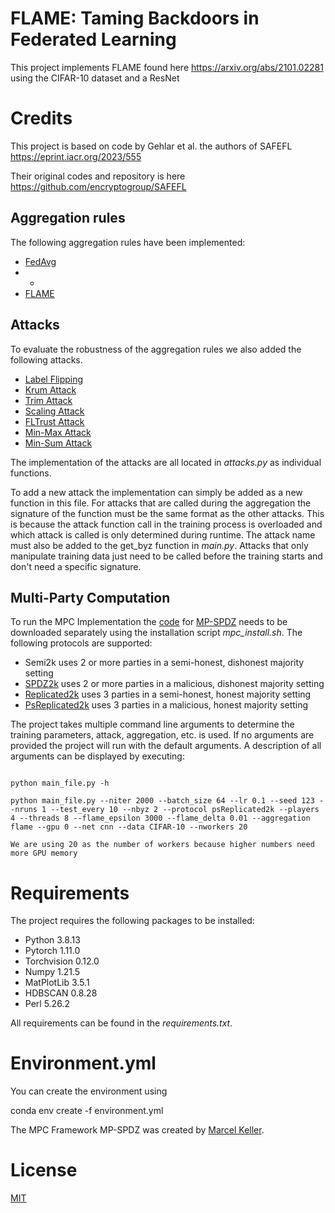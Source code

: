 # FLAME: Taming Backdoors in Federated Learning
This project implements FLAME found here https://arxiv.org/abs/2101.02281 using the CIFAR-10 dataset and a ResNet

# Credits

This project is based on code by Gehlar et al. the authors of SAFEFL https://eprint.iacr.org/2023/555

Their original codes and repository is here https://github.com/encryptogroup/SAFEFL


## Aggregation rules
The following aggregation rules have been implemented:

- [FedAvg](https://arxiv.org/abs/1602.05629)
- - 
- [FLAME](https://arxiv.org/abs/2101.02281)



## Attacks
To evaluate the robustness of the aggregation rules we also added the following attacks.

- [Label Flipping](https://proceedings.mlr.press/v20/biggio11.html)
- [Krum Attack](https://arxiv.org/abs/1911.11815)
- [Trim Attack](https://arxiv.org/abs/1911.11815)
- [Scaling Attack](https://arxiv.org/abs/2012.13995)
- [FLTrust Attack](https://arxiv.org/abs/2012.13995)
- [Min-Max Attack](https://par.nsf.gov/servlets/purl/10286354)
- [Min-Sum Attack](https://par.nsf.gov/servlets/purl/10286354)

The implementation of the attacks are all located in _attacks.py_ as individual functions.

To add a new attack the implementation can simply be added as a new function in this file. For attacks that are called during the aggregation the signature of the function 
must be the same format as the other attacks. This is because the attack function call in the training process is overloaded 
and which attack is called is only determined during runtime. 
The attack name must also be added to the get_byz function in _main.py_.
Attacks that only manipulate training data just need to be called before the training starts and don't need a specific signature.


## Multi-Party Computation
To run the MPC Implementation the [code](https://github.com/data61/MP-SPDZ) for [MP-SPDZ](https://eprint.iacr.org/2020/521) needs to be downloaded separately using the installation script _mpc_install.sh_.
The following protocols are supported:
- Semi2k uses 2 or more parties in a semi-honest, dishonest majority setting
- [SPDZ2k](https://eprint.iacr.org/2018/482) uses 2 or more parties in a malicious, dishonest majority setting
- [Replicated2k](https://eprint.iacr.org/2016/768.pdf) uses 3 parties in a semi-honest, honest majority setting
- [PsReplicated2k](https://eprint.iacr.org/2019/164.pdf) uses 3 parties in a malicious, honest majority setting


The project takes multiple command line arguments to determine the training parameters, attack, aggregation, etc. is used.
If no arguments are provided the project will run with the default arguments.
A description of all arguments can be displayed by executing:

```shell

python main_file.py -h

python main_file.py --niter 2000 --batch_size 64 --lr 0.1 --seed 123 --nruns 1 --test_every 10 --nbyz 2 --protocol psReplicated2k --players 4 --threads 8 --flame_epsilon 3000 --flame_delta 0.01 --aggregation flame --gpu 0 --net cnn --data CIFAR-10 --nworkers 20

We are using 20 as the number of workers because higher numbers need more GPU memory

```
# Requirements
The project requires the following packages to be installed:

- Python 3.8.13 
- Pytorch 1.11.0
- Torchvision 0.12.0
- Numpy 1.21.5
- MatPlotLib 3.5.1
- HDBSCAN 0.8.28
- Perl 5.26.2

All requirements can be found in the  _requirements.txt_.

# Environment.yml
You can create the environment using 

conda env create -f environment.yml

The MPC Framework MP-SPDZ was created by [Marcel Keller](https://github.com/data61/MP-SPDZ).

# License
[MIT](https://choosealicense.com/licenses/mit/)
